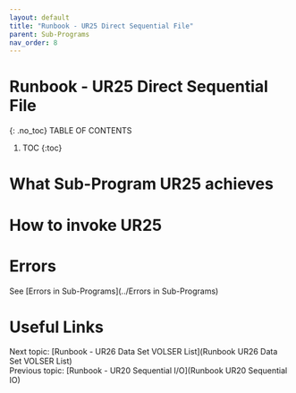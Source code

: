 ```yaml
---
layout: default
title: "Runbook - UR25 Direct Sequential File"
parent: Sub-Programs
nav_order: 8
---
```


# Runbook - UR25 Direct Sequential File
{: .no_toc}
TABLE OF CONTENTS 
1. TOC
{:toc}  

# What Sub-Program UR25 achieves

# How to invoke UR25

# Errors
See [Errors in Sub-Programs](../Errors in Sub-Programs)  
  
  
# Useful Links
Next topic: [Runbook - UR26 Data Set VOLSER List](Runbook UR26 Data Set VOLSER List)  
Previous topic: [Runbook - UR20 Sequential I/O](Runbook UR20 Sequential IO)  
